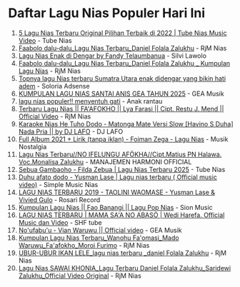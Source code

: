 # Daftar Lagu Nias Populer Hari Ini

1. [5 Lagu Nias Terbaru Original Pilihan Terbaik di 2022 | Tube Nias Music Video](https://www.youtube.com/watch?v=PD-jNenedRc) - Tube Nias
2. [Faabolo dalu-dalu_Lagu Nias Terbaru_Daniel Folala Zalukhu](https://www.youtube.com/watch?v=RimbPRJTzFY) - RjM Nias
3. [Lagu Nias Enak di Dengar by Fandy Telaumbanua](https://www.youtube.com/watch?v=eBUQGDXBkcc) - Silvi Lawolo
4. [Faabolo dalu-dalu_Lagu Nias Terbaru_Daniel Folala Zalukhu _ Kumpulan Lagu Nias](https://www.youtube.com/watch?v=WJjl_X5VOIA) - RjM Nias
5. [Topnya lagu Nias terbaru Sumatra Utara enak didengar yang bikin hati adem](https://www.youtube.com/watch?v=JAFHmB6le1U) - Soloria Adsense
6. [KUMPULAN LAGU NIAS SANTAI ANIS GEA TAHUN 2025](https://www.youtube.com/watch?v=zb9EHbmDImA) - GEA Musik
7. [lagu nias populer!! menyentuh gati](https://www.youtube.com/watch?v=QmdQGBfp0BQ) - Anak rantau
8. [Terbaru Lagu Nias || FA&#39;AFOKHO || Lya Farasi || Cipt. Restu J. Mend || Official Video](https://www.youtube.com/watch?v=GVLCd7yjegk) - RjM Nias
9. [Karaoke Nias He Tuho Dodo - Matonga Mate Versi Slow [Havino S Duha] Nada Pria || by DJ LAFO](https://www.youtube.com/watch?v=_2dac7_zL98) - DJ LAFO
10. [Full Album 2021 + Lirik (tanpa iklan) - Foiman Zega - Lagu Nias](https://www.youtube.com/watch?v=uxggPuOrRQE) - Musik Nostalgia
11. [Lagu Nias Terbaru//NO IFELUNGU AFÖKHA//Cipt.Matius PN Halawa. Voc.Monalisa Zalukhu](https://www.youtube.com/watch?v=7_MS_xlyPeY) - MANAJEMEN HARMONI OFFICIAL
12. [Sebua Gambaoho - Filda Zebua | Lagu Nias Terbaru 2025](https://www.youtube.com/watch?v=RLv9ymnbT8c) - Tube Nias
13. [Duhu afato dodo - Yusman Lase | Lagu nias terbaru ( Official music video)](https://www.youtube.com/watch?v=ZVtyuJfGgEk) - Simple Music Nias
14. [LAGU NIAS TERBARU 2019  - TAOLINI WAOMASE - Yusman Lase &amp; Vivied Gulo](https://www.youtube.com/watch?v=0TG2KckWQq8) - Rosari Record
15. [Kumpulan Lagu Nias || Fao Banangi || Lagu Pop Nias](https://www.youtube.com/watch?v=bU3KupWcDR4) - Sion Music
16. [LAGU NIAS TERBARU | MAMA SA&#39;A NO ABASÖ | Wedi Harefa. Official Music dan Video](https://www.youtube.com/watch?v=2cUsqspReGQ) - SHF tube
17. [No&#39;ufabu&#39;u - Vian Waruwu || Official video](https://www.youtube.com/watch?v=YG_-wtZbv6E) - GEA Musik
18. [Kumpulan Lagu Nias Terbaru_Wanohu Fa&#39;omasi_Mado Waruwu_Fa&#39;afokho_Moroi Furimo](https://www.youtube.com/watch?v=kqnkqQt_huE) - RjM Nias
19. [UBUR-UBUR IKAN LELE_lagu nias terbaru _daniel Folala Zalukhu](https://www.youtube.com/watch?v=w8JHut3iWWs) - RjM Nias
20. [Lagu Nias SAWAI KHONIA_Lagu Terbaru Daniel Folala Zalukhu_Saridewi Zalukhu_Official Video Original](https://www.youtube.com/watch?v=ovIsWBd9ino) - RjM Nias
